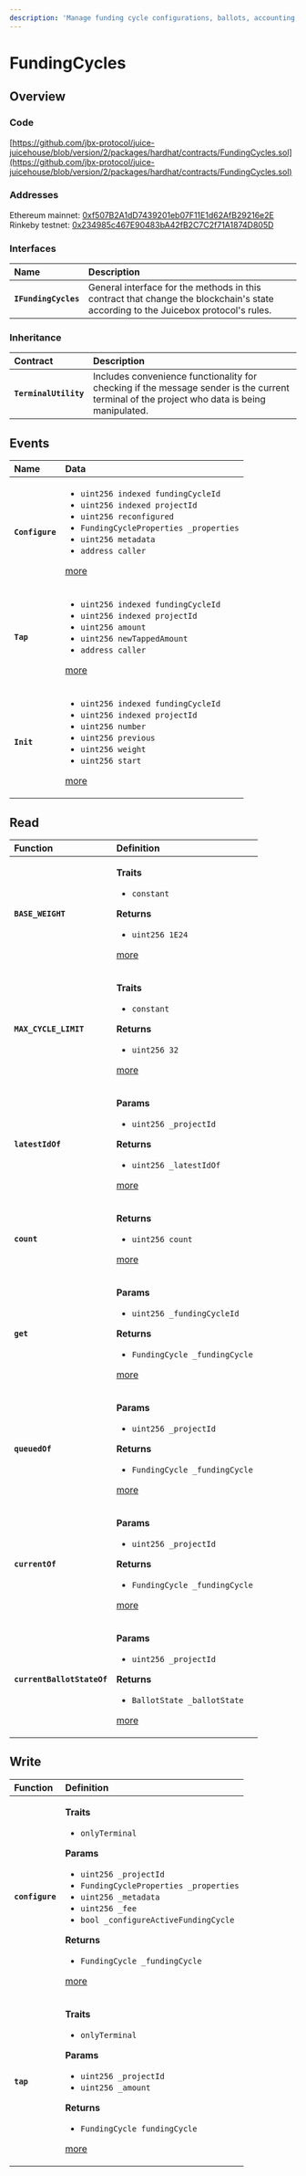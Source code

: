 ```yaml
---
description: 'Manage funding cycle configurations, ballots, accounting, and scheduling.'
---
```


# FundingCycles

## Overview

### Code

[https://github.com/jbx-protocol/juice-juicehouse/blob/version/2/packages/hardhat/contracts/FundingCycles.sol](https://github.com/jbx-protocol/juice-juicehouse/blob/version/2/packages/hardhat/contracts/FundingCycles.sol)

### **Addresses**

Ethereum mainnet: [0xf507B2A1dD7439201eb07F11E1d62AfB29216e2E](https://etherscan.io/address/0xf507B2A1dD7439201eb07F11E1d62AfB29216e2E)  
Rinkeby testnet: [0x234985c467E90483bA42fB2C7C2f71A1874D805D](https://rinkeby.etherscan.io/address/0x234985c467E90483bA42fB2C7C2f71A1874D805D)

### **Interfaces**

| Name | Description |
| :--- | :--- |
| **`IFundingCycles`** | General interface for the methods in this contract that change the blockchain's state according to the Juicebox protocol's rules. |

### **Inheritance**

| Contract | Description |
| :--- | :--- |
| **`TerminalUtility`** | Includes convenience functionality for checking if the message sender is the current terminal of the project who data is being manipulated. |

## Events

<table>
  <thead>
    <tr>
      <th style="text-align:left">Name</th>
      <th style="text-align:left">Data</th>
    </tr>
  </thead>
  <tbody>
    <tr>
      <td style="text-align:left"><b><code>Configure</code></b>
      </td>
      <td style="text-align:left">
        <ul>
          <li><code>uint256 indexed fundingCycleId</code> 
          </li>
          <li><code>uint256 indexed projectId</code> 
          </li>
          <li><code>uint256 reconfigured</code> 
          </li>
          <li><code>FundingCycleProperties _properties</code> 
          </li>
          <li><code>uint256 metadata</code> 
          </li>
          <li><code>address caller</code>
          </li>
        </ul>
        <p><a href="events/configure.md">more</a>
        </p>
      </td>
    </tr>
    <tr>
      <td style="text-align:left"><b><code>Tap</code></b>
      </td>
      <td style="text-align:left">
        <ul>
          <li><code>uint256 indexed fundingCycleId</code> 
          </li>
          <li><code>uint256 indexed projectId</code> 
          </li>
          <li><code>uint256 amount</code> 
          </li>
          <li><code>uint256 newTappedAmount</code> 
          </li>
          <li><code>address caller</code>
          </li>
        </ul>
        <p><a href="events/tap.md">more</a>
        </p>
      </td>
    </tr>
    <tr>
      <td style="text-align:left"><b><code>Init</code></b>
      </td>
      <td style="text-align:left">
        <ul>
          <li><code>uint256 indexed fundingCycleId</code> 
          </li>
          <li><code>uint256 indexed projectId</code> 
          </li>
          <li><code>uint256 number</code> 
          </li>
          <li><code>uint256 previous</code> 
          </li>
          <li><code>uint256 weight</code> 
          </li>
          <li><code>uint256 start</code>
          </li>
        </ul>
        <p><a href="events/init.md">more</a>
        </p>
      </td>
    </tr>
  </tbody>
</table>

## Read

<table>
  <thead>
    <tr>
      <th style="text-align:left">Function</th>
      <th style="text-align:left">Definition</th>
    </tr>
  </thead>
  <tbody>
    <tr>
      <td style="text-align:left"><b><code>BASE_WEIGHT</code></b>
      </td>
      <td style="text-align:left">
        <p><b>Traits</b>
        </p>
        <ul>
          <li><code>constant</code>
          </li>
        </ul>
        <p><b>Returns</b>
        </p>
        <ul>
          <li><code>uint256 1E24</code>
          </li>
        </ul>
        <p><a href="read/base_weight.md">more</a>
        </p>
      </td>
    </tr>
    <tr>
      <td style="text-align:left"><b><code>MAX_CYCLE_LIMIT</code></b>
      </td>
      <td style="text-align:left">
        <p><b>Traits</b>
        </p>
        <ul>
          <li><code>constant</code>
          </li>
        </ul>
        <p><b>Returns</b>
        </p>
        <ul>
          <li><code>uint256 32</code>
          </li>
        </ul>
        <p><a href="read/max_cycle_limit.md">more</a>
        </p>
      </td>
    </tr>
    <tr>
      <td style="text-align:left"><b><code>latestIdOf</code></b>
      </td>
      <td style="text-align:left">
        <p><b>Params</b>
        </p>
        <ul>
          <li><code>uint256 _projectId</code>
          </li>
        </ul>
        <p><b>Returns</b>
        </p>
        <ul>
          <li><code>uint256 _latestIdOf</code>
          </li>
        </ul>
        <p><a href="read/latestidof.md">more</a>
        </p>
      </td>
    </tr>
    <tr>
      <td style="text-align:left"><b><code>count</code></b>
      </td>
      <td style="text-align:left">
        <p><b>Returns</b>
        </p>
        <ul>
          <li><code>uint256 count</code>
          </li>
        </ul>
        <p><a href="../projects/read/count.md">more</a>
        </p>
      </td>
    </tr>
    <tr>
      <td style="text-align:left"><b><code>get</code></b>
      </td>
      <td style="text-align:left">
        <p><b>Params</b>
        </p>
        <ul>
          <li><code>uint256 _fundingCycleId</code>
          </li>
        </ul>
        <p><b>Returns</b>
        </p>
        <ul>
          <li><code>FundingCycle _fundingCycle</code>
          </li>
        </ul>
        <p><a href="read/get.md">more</a>
        </p>
      </td>
    </tr>
    <tr>
      <td style="text-align:left"><b><code>queuedOf</code></b>
      </td>
      <td style="text-align:left">
        <p><b>Params</b>
        </p>
        <ul>
          <li><code>uint256 _projectId</code>
          </li>
        </ul>
        <p><b>Returns</b>
        </p>
        <ul>
          <li><code>FundingCycle _fundingCycle</code>
          </li>
        </ul>
        <p><a href="read/queuedof.md">more</a>
        </p>
      </td>
    </tr>
    <tr>
      <td style="text-align:left"><b><code>currentOf</code></b>
      </td>
      <td style="text-align:left">
        <p><b>Params</b>
        </p>
        <ul>
          <li><code>uint256 _projectId</code>
          </li>
        </ul>
        <p><b>Returns</b>
        </p>
        <ul>
          <li><code>FundingCycle _fundingCycle</code>
          </li>
        </ul>
        <p><a href="read/currentof.md">more</a>
        </p>
      </td>
    </tr>
    <tr>
      <td style="text-align:left"><b><code>currentBallotStateOf</code></b>
      </td>
      <td style="text-align:left">
        <p><b>Params</b>
        </p>
        <ul>
          <li><code>uint256 _projectId</code>
          </li>
        </ul>
        <p><b>Returns</b>
        </p>
        <ul>
          <li><code>BallotState _ballotState</code>
          </li>
        </ul>
        <p><a href="read/currentballotstateof.md">more</a>
        </p>
      </td>
    </tr>
  </tbody>
</table>

## Write

<table>
  <thead>
    <tr>
      <th style="text-align:left">Function</th>
      <th style="text-align:left">Definition</th>
    </tr>
  </thead>
  <tbody>
    <tr>
      <td style="text-align:left"><b><code>configure</code></b>
      </td>
      <td style="text-align:left">
        <p><b>Traits</b>
        </p>
        <ul>
          <li><code>onlyTerminal</code>
          </li>
        </ul>
        <p><b>Params</b>
        </p>
        <ul>
          <li><code>uint256 _projectId</code> 
          </li>
          <li><code>FundingCycleProperties _properties</code> 
          </li>
          <li><code>uint256 _metadata</code> 
          </li>
          <li><code>uint256 _fee</code> 
          </li>
          <li><code>bool _configureActiveFundingCycle</code>
          </li>
        </ul>
        <p><b>Returns</b>
        </p>
        <ul>
          <li><code>FundingCycle _fundingCycle</code>
          </li>
        </ul>
        <p><a href="write/configure.md">more</a>
        </p>
      </td>
    </tr>
    <tr>
      <td style="text-align:left"><b><code>tap</code></b>
      </td>
      <td style="text-align:left">
        <p><b>Traits</b>
        </p>
        <ul>
          <li><code>onlyTerminal</code>
          </li>
        </ul>
        <p><b>Params</b>
        </p>
        <ul>
          <li><code>uint256 _projectId</code> 
          </li>
          <li><code>uint256 _amount</code>
          </li>
        </ul>
        <p><b>Returns</b>
        </p>
        <ul>
          <li><code>FundingCycle fundingCycle</code>
          </li>
        </ul>
        <p><a href="write/tap.md">more</a>
        </p>
      </td>
    </tr>
  </tbody>
</table>

